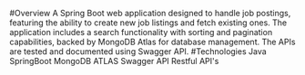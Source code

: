 #Overview
A Spring Boot web application designed to handle job postings, featuring the ability to create new job listings and fetch existing ones. The application includes a search functionality with sorting and pagination capabilities, backed by MongoDB Atlas for database management. The APIs are tested and documented using Swagger API.
#Technologies
Java
SpringBoot
MongoDB ATLAS
Swagger API
Restful API's
